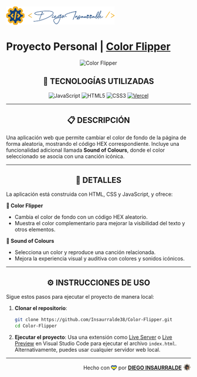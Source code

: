 <p align="left">
    <img src="./images/insa-logo.png" height="50" alt="Insa Logo">
</p>

# Proyecto Personal | [**Color Flipper**](https://color-flipper-insa.vercel.app/)

<p align="center">
  <img src="https://www.vecteezy.com/blog/wp-content/uploads/2021/08/color-palette-generators.jpg" alt="Color Flipper" />
</p>

<div align="center">

## **📌 TECNOLOGÍAS UTILIZADAS**

![JavaScript](https://img.shields.io/badge/-JavaScript-black?style=flat-square&logo=javascript)
![HTML5](https://img.shields.io/badge/-HTML5-E46625?style=flat-square&logo=html5&logoColor=white)
![CSS3](https://img.shields.io/badge/-CSS3-385BF4?style=flat-square&logo=css3)
[![Vercel](https://img.shields.io/badge/-Vercel-black?style=flat-square&logo=vercel)](https://vercel.com/)

</div>

---

<div align="center">

## **📋 DESCRIPCIÓN**

</div>

Una aplicación web que permite cambiar el color de fondo de la página de forma aleatoria, mostrando el código HEX correspondiente. Incluye una funcionalidad adicional llamada **Sound of Colours**, donde el color seleccionado se asocia con una canción icónica.

---

<div align="center">

## **📁 DETALLES**

</div>

La aplicación está construida con HTML, CSS y JavaScript, y ofrece:

**📍 Color Flipper**

- Cambia el color de fondo con un código HEX aleatorio.
- Muestra el color complementario para mejorar la visibilidad del texto y otros elementos.

**📍 Sound of Colours**

- Selecciona un color y reproduce una canción relacionada.
- Mejora la experiencia visual y auditiva con colores y sonidos icónicos.

---

<div align="center">

## **⚙️ INSTRUCCIONES DE USO**

</div>

Sigue estos pasos para ejecutar el proyecto de manera local:

1. **Clonar el repositorio**:
   ```bash
   git clone https://github.com/Insaurralde38/Color-Flipper.git
   cd Color-Flipper
   ```

2. **Ejecutar el proyecto**:
   Usa una extensión como [Live Server](vscode:extension/ritwickdey.LiveServer) o [Live Preview](vscode:extension/ms-vscode.live-server) en Visual Studio Code para ejecutar el archivo `index.html`. Alternativamente, puedes usar cualquier servidor web local.

---

<div align="end">

Hecho con <img src="./images/boke-heart.png" alt="heart" height="14" width="16" style="margin: 0px 0px -2.5px 0px" > por [**DIEGO INSAURRALDE**](https://insaurralde.vercel.app/) <img src="./images/boke-chimp.png" alt="chimp" height="21" width="21" style="margin: 0px 0px -4px 0px" >

</div>